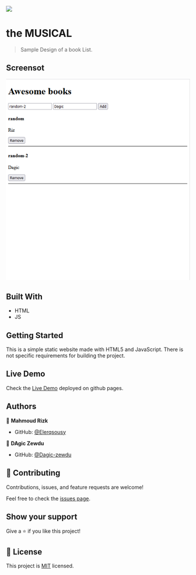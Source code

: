 ![](https://img.shields.io/badge/Microverse-blueviolet)

# the MUSICAL

> Sample Design of a book List.

## Screensot

![screenshot](./screenshot.png) 


## Built With

- HTML
- JS
## Getting Started

This is a simple static website made with HTML5 and JavaScript. There is not specific requirements for building the project.
## Live Demo

Check the [Live Demo](https://elerqsousy.github.io/awesome-books/) deployed on github pages.
## Authors

👤 **Mahmoud Rizk**

- GitHub: [@Elerqsousy](https://github.com/Elerqsousy)

👤 **DAgic Zewdu**

- GitHub: [@Dagic-zewdu ](https://github.com/Dagic-zewdu)

## 🤝 Contributing

Contributions, issues, and feature requests are welcome!

Feel free to check the [issues page](../../issues/).

## Show your support

Give a ⭐️ if you like this project!

## 📝 License

This project is [MIT](./LICENSE) licensed.
